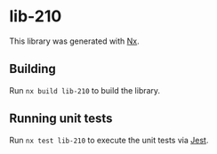 # lib-210

This library was generated with [Nx](https://nx.dev).

## Building

Run `nx build lib-210` to build the library.

## Running unit tests

Run `nx test lib-210` to execute the unit tests via [Jest](https://jestjs.io).
